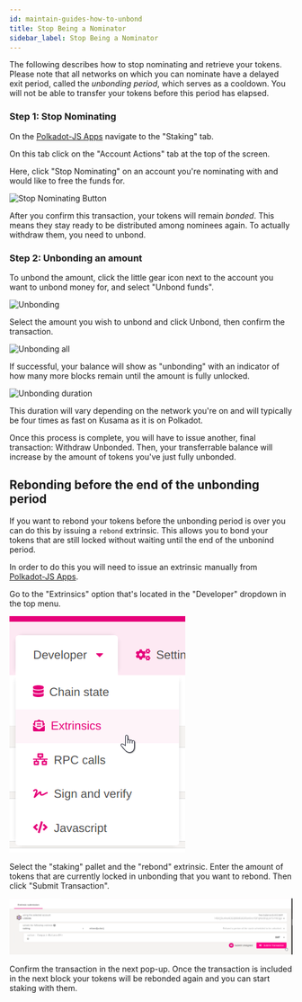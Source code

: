 ```yaml
---
id: maintain-guides-how-to-unbond
title: Stop Being a Nominator
sidebar_label: Stop Being a Nominator
---
```


The following describes how to stop nominating and retrieve your tokens. Please note that all
networks on which you can nominate have a delayed exit period, called the _unbonding period_, which
serves as a cooldown. You will not be able to transfer your tokens before this period has elapsed.

### Step 1: Stop Nominating

On the [Polkadot-JS Apps][] navigate to the "Staking" tab.

On this tab click on the "Account Actions" tab at the top of the screen.

Here, click "Stop Nominating" on an account you're nominating with and would like to free the funds
for.

![Stop Nominating Button](/img/NPoS/unbond1.png)

After you confirm this transaction, your tokens will remain _bonded_. This means they stay ready to
be distributed among nominees again. To actually withdraw them, you need to unbond.

### Step 2: Unbonding an amount

To unbond the amount, click the little gear icon next to the account you want to unbond money for,
and select "Unbond funds".

![Unbonding](/img/NPoS/unbond2.png)

Select the amount you wish to unbond and click Unbond, then confirm the transaction.

![Unbonding all](/img/NPoS/unbond3.png)

If successful, your balance will show as "unbonding" with an indicator of how many more blocks
remain until the amount is fully unlocked.

![Unbonding duration](/img/NPoS/unbond4.png)

This duration will vary depending on the network you're on and will typically be four times as fast
on Kusama as it is on Polkadot.

Once this process is complete, you will have to issue another, final transaction: Withdraw Unbonded.
Then, your transferrable balance will increase by the amount of tokens you've just fully unbonded.

## Rebonding before the end of the unbonding period

If you want to rebond your tokens before the unbonding period is over you can do this by issuing a
`rebond` extrinsic. This allows you to bond your tokens that are still locked without waiting until
the end of the unbonind period.

In order to do this you will need to issue an extrinsic manually from [Polkadot-JS Apps][].

Go to the "Extrinsics" option that's located in the "Developer" dropdown in the top menu.

![extrinsic menu](assets/rebonding-1.png)

Select the "staking" pallet and the "rebond" extrinsic. Enter the amount of tokens that are
currently locked in unbonding that you want to rebond. Then click "Submit Transaction".

![confirm](assets/rebonding-2.png)

Confirm the transaction in the next pop-up. Once the transaction is included in the next block your
tokens will be rebonded again and you can start staking with them.

[polkadot-js apps]: https://polkadot.js.org/apps
